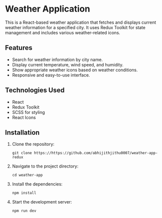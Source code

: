 # Weather Application

This is a React-based weather application that fetches and displays current weather information for a specified city. It uses Redux Toolkit for state management and includes various weather-related icons.

## Features

- Search for weather information by city name.
- Display current temperature, wind speed, and humidity.
- Show appropriate weather icons based on weather conditions.
- Responsive and easy-to-use interface.


## Technologies Used

- React
- Redux Toolkit
- SCSS for styling
- React Icons

## Installation

1. Clone the repository:

   ```
   git clone https://https://github.com/abhijithjithu0007/weather-app-redux
   ```
2. Navigate to the project directory:

   ```
   cd weather-app
   ```
3. Install the dependencies:

   ```
   npm install
   ```
4. Start the development server:

   ```
   npm run dev
   ```
